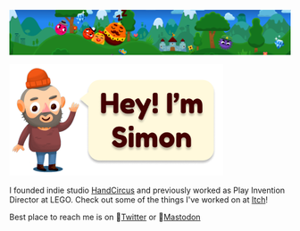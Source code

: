 
![Banner](img/Banner.png)

![Hello Image](img/Hello.png)

I founded indie studio [HandCircus](http://www.handcircus.com) and previously worked as Play Invention Director at LEGO. Check out some of the things I've worked on at [Itch](https://simonoliver.itch.io/)!

Best place to reach me is on 🐤[Twitter](https://twitter.com/simonoliveruk) or 🐘[Mastodon](https://mastodon.gamedev.place/@simonoliver)
